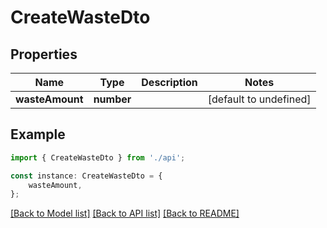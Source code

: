 # CreateWasteDto


## Properties

Name | Type | Description | Notes
------------ | ------------- | ------------- | -------------
**wasteAmount** | **number** |  | [default to undefined]

## Example

```typescript
import { CreateWasteDto } from './api';

const instance: CreateWasteDto = {
    wasteAmount,
};
```

[[Back to Model list]](../README.md#documentation-for-models) [[Back to API list]](../README.md#documentation-for-api-endpoints) [[Back to README]](../README.md)
